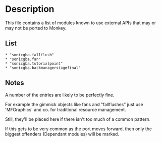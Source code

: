 # Description
This file contains a list of modules known to use external APIs that may or may not be ported to Monkey.

## List
    * "sonicgba.fallflush"
    * "sonicgba.fan"
    * "sonicgba.tutorialpoint"
    * "sonicgba.backmanagerstagefinal"

## Notes
A number of the entries are likely to be perfectly fine.

For example the gimmick objects like fans and "fallflushes" just
use 'MFGraphics' and co. for traditional resource management.

Still, they'll be placed here if there isn't too much of a common pattern.

If this gets to be very common as the port moves forward, then only the biggest
offenders (Dependant modules) will be marked.